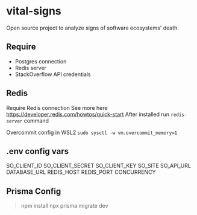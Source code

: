# vital-signs

Open source project to analyze signs of software ecosystems' death.

## Require

- Postgres connection
- Redis server
- StackOverflow API credentials

## Redis

Require Redis connection
See more here https://developer.redis.com/howtos/quick-start
After installed run `redis-server` command

Overcommit config in WSL2 `sudo sysctl -w vm.overcommit_memory=1`

## .env config vars

SO_CLIENT_ID
SO_CLIENT_SECRET
SO_CLIENT_KEY
SO_SITE
SO_API_URL
DATABASE_URL
REDIS_HOST
REDIS_PORT
CONCURRENCY

## Prisma Config

> npm install
> npx prisma migrate dev
